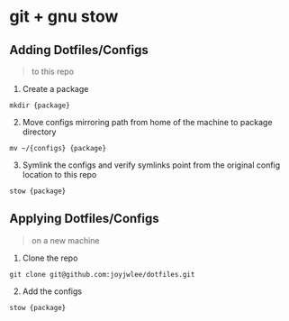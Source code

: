 # git + gnu stow

## Adding Dotfiles/Configs
> to this repo

1. Create a package

```
mkdir {package}
```

2. Move configs mirroring path from home of the machine to package directory

```
mv ~/{configs} {package}
```

3. Symlink the configs and verify symlinks point from the original config location to this repo

```
stow {package}
```

## Applying Dotfiles/Configs
> on a new machine

1. Clone the repo

```
git clone git@github.com:joyjwlee/dotfiles.git
```

2. Add the configs

```
stow {package}
```

